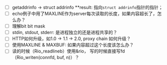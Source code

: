 - [ ] getaddrinfo -> struct addrinfo **result: 指向`struct addrinfo`指针的指针；
- [ ] echo例子中用了MAXLINE作为server每次读取的长度，如果内容超长了，怎么办？
- [ ] 理解bit bit mask
- [ ] stdin, stdout, stderr: 是进程独立的还是进程共享的？
- [ ] HTTP如何升级，如1.0 -> 1.1 -> 2.0, proxy chain 如何升级？
- [ ] 使用MAXLINE & MAXBUF: 如果内容超过这个长度该怎么办？
- [ ] 读的时候（Rio_readlineb）使用&rio， 写的时候直接写fd（Rio_writen(connfd, buf, n)）？
